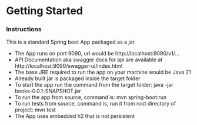# Getting Started

### Instructions

This is a standard Spring boot App packaged as a jar.

* The App runs on port 9090, url would be http://localhost:9090/v1/...
* API Documentation aka swagger docs for api are available at http://localhost:9090/swagger-ui/index.html
* The base JRE required to run the app on your machine would be Java 21
* Already built jar is packaged inside the target folder
* To start the app run the command from the target folder: java -jar books-0.0.1-SNAPSHOT.jar
* To run the app from source, command is: mvn spring-boot:run
* To run tests from source, command is, run it from root directory of project: mvn test
* The App uses embedded h2 that is not persistent
